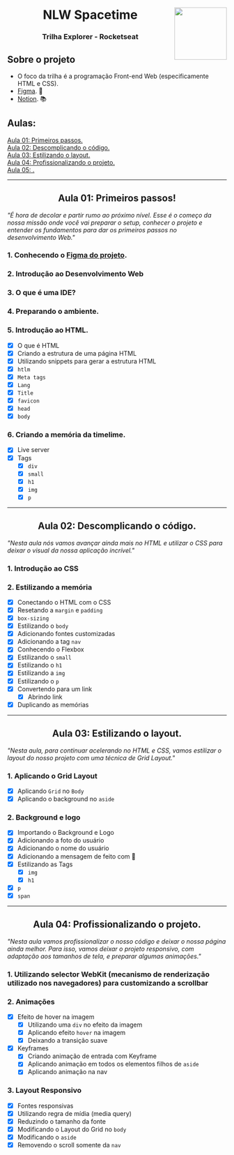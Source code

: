 <div align="center">
<img align="right" src="https://static.vecteezy.com/system/resources/previews/012/375/446/original/rocket-launch-start-up-symbol-png.png" width="120px"/>
<h1>NLW Spacetime</h1>
<h3>Trilha Explorer - Rocketseat</h3>
</div>

<h2>Sobre o projeto</h2>

- O foco da trilha é a programação Front-end Web (especificamente HTML e CSS).
- [Figma](https://www.figma.com/community/file/1240071097028170811/C%C3%A1psula-do-tempo-%E2%80%A2-Trilha-Explorer). 🚀
- [Notion](https://efficient-sloth-d85.notion.site/NLW-12-Spacetime-02e2ac5c92674f849638f9040a624652). 📚

<h2>Aulas:</h2>

<a href="#aula01">Aula 01: Primeiros passos.</a><br>
<a href="#aula02">Aula 02: Descomplicando o código.</a><br>
<a href="#aula03">Aula 03: Estilizando o layout.</a><br>
<a href="#aula04">Aula 04: Profissionalizando o projeto.</a><br>
<a href="#aula05">Aula 05: .</a><br>

---

<div id="aula01" align="center">
<h2>Aula 01: Primeiros passos!</h2>
</div>

<em>
"É hora de decolar e partir rumo ao próximo nível. Esse é o começo da nossa missão onde você vai preparar o setup, conhecer o projeto e entender os fundamentos para dar os primeiros passos no desenvolvimento Web."
</em>

### 1. Conhecendo o [Figma do projeto](https://www.figma.com/community/file/1240071097028170811/C%C3%A1psula-do-tempo-%E2%80%A2-Trilha-Explorer).

### 2. Introdução ao Desenvolvimento Web

### 3. O que é uma IDE?

### 4. Preparando o ambiente.

### 5. Introdução ao HTML.

- [X] O que é HTML
- [X] Criando a estrutura de uma página HTML
- [X] Utilizando snippets para gerar a estrutura HTML
- [X] `htlm`
- [X] `Meta tags`
- [X] `Lang`
- [X] `Title`
- [X] `favicon`
- [X] `head`
- [X] `body`

### 6. Criando a memória da timelime.

- [X] Live server
- [X] Tags
    - [X] `div`
    - [X] `small`
    - [X] `h1`
    - [X] `img`
    - [X] `p`

--- 

<div id="aula02" align="center">
<h2>Aula 02: Descomplicando o código.</h2>
</div>

<em>
"Nesta aula nós vamos avançar ainda mais no HTML e utilizar o CSS para deixar o visual da nossa aplicação incrível."
</em>

### 1. Introdução ao CSS

### 2. Estilizando a memória

- [X] Conectando o HTML com o CSS
- [X] Resetando a `margin` e `padding`
- [X] `box-sizing`
- [X] Estilizando o `body`
- [X] Adicionando fontes customizadas
- [X] Adicionando a tag `nav`
- [X] Conhecendo o Flexbox
- [X] Estilizando o `small`
- [X] Estilizando o `h1`
- [X] Estilizando a `img`
- [X] Estilizando o `p`
- [X] Convertendo para um link
    - [X] Abrindo link
- [X] Duplicando as memórias

--- 

<div id="aula03" align="center">
<h2>Aula 03: Estilizando o layout.</h2>
</div>

<em>
"Nesta aula, para continuar acelerando no HTML e CSS, vamos estilizar o layout do  nosso projeto com uma técnica de Grid Layout."
</em>

### 1. Aplicando o Grid Layout
- [X]  Aplicando `Grid` no `Body`
- [X]  Aplicando o background no `aside`

### 2. Background e logo 
- [X] Importando o Background e Logo
- [X] Adicionando a foto do usuário
- [X] Adicionando o nome do usuário
- [X] Adicionando a mensagem de feito com 💜
- [X] Estilizando as Tags
    - [X] `img`
    - [X] `h1`
- [X] `p`
- [X] `span`

--- 

<div id="aula04" align="center">
<h2>Aula 04: Profissionalizando o projeto.</h2>
</div>

<em>
"Nesta aula vamos profissionalizar o nosso código e deixar o nossa página ainda melhor. Para isso, vamos deixar o projeto responsivo, com adaptação aos tamanhos de tela, e preparar algumas animações."
</em>

### 1. Utilizando selector WebKit (mecanismo de renderização utilizado nos navegadores) para customizando a scrollbar

### 2. Animações

- [X] Efeito de hover na imagem
  - [X] Utilizando uma `div` no efeito da imagem
  - [X] Aplicando efeito `hover` na imagem
  - [X] Deixando a transição suave

- [X] Keyframes
  - [X] Criando animação de entrada com Keyframe
  - [X] Aplicando animação em todos os elementos filhos de `aside`
  - [X] Aplicando animação na nav
  
### 3. Layout Responsivo
- [X] Fontes responsivas
- [X] Utilizando regra de mídia (media query)
- [X] Reduzindo o tamanho da fonte
- [X] Modificando o Layout do Grid no `body`
- [x] Modificando o `aside`
- [X] Removendo o scroll somente da `nav`